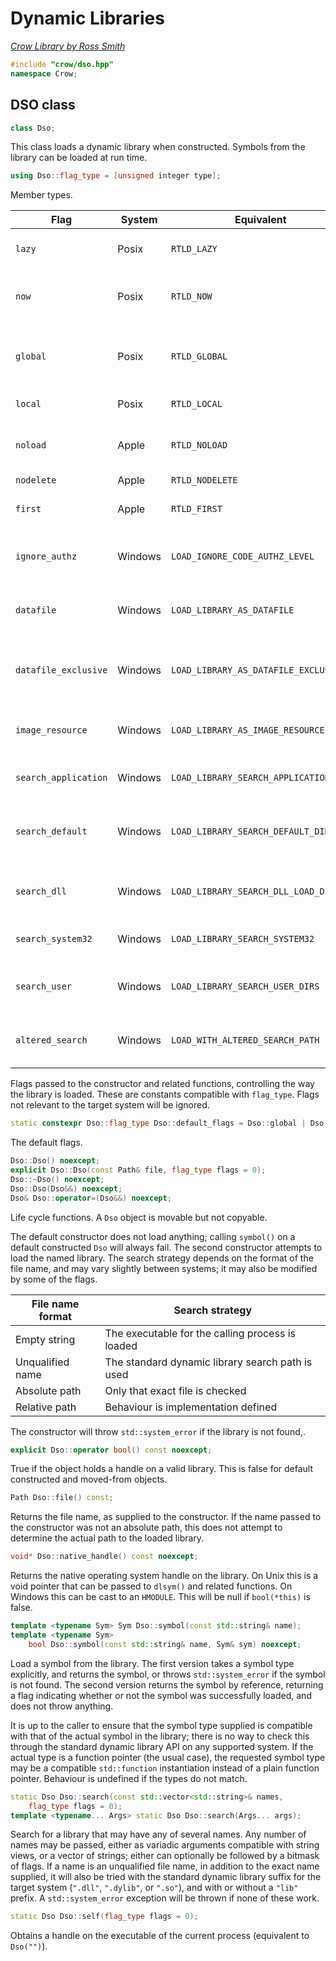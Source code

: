 # Dynamic Libraries

_[Crow Library by Ross Smith](index.html)_

```c++
#include "crow/dso.hpp"
namespace Crow;
```

## DSO class ##

```c++
class Dso;
```

This class loads a dynamic library when constructed. Symbols from the library
can be loaded at run time.

```c++
using Dso::flag_type = [unsigned integer type];
```

Member types.

| Flag                  | System   | Equivalent                             | Behaviour                                               |
| ----                  | ------   | ----------                             | ---------                                               |
| `lazy`                | Posix    | `RTLD_LAZY`                            | Relocations may be delayed                              |
| `now`                 | Posix    | `RTLD_NOW`                             | Relocations are performed immediately                   |
| `global`              | Posix    | `RTLD_GLOBAL`                          | Symbols are available when relocating other libraries   |
| `local`               | Posix    | `RTLD_LOCAL`                           | Symbols are not visible                                 |
| `noload`              | Apple    | `RTLD_NOLOAD`                          | Do not load, succeed only if already loaded             |
| `nodelete`            | Apple    | `RTLD_NODELETE`                        | Never unload                                            |
| `first`               | Apple    | `RTLD_FIRST`                           | Search only this library for symbols                    |
| `ignore_authz`        | Windows  | `LOAD_IGNORE_CODE_AUTHZ_LEVEL`         | Do not check software restriction policies              |
| `datafile`            | Windows  | `LOAD_LIBRARY_AS_DATAFILE`             | Map address space as data, do not execute               |
| `datafile_exclusive`  | Windows  | `LOAD_LIBRARY_AS_DATAFILE_EXCLUSIVE`   | Map address space as data, with exclusive write access  |
| `image_resource`      | Windows  | `LOAD_LIBRARY_AS_IMAGE_RESOURCE`       | Map address space as image, do not execute              |
| `search_application`  | Windows  | `LOAD_LIBRARY_SEARCH_APPLICATION_DIR`  | Search application directory only                       |
| `search_default`      | Windows  | `LOAD_LIBRARY_SEARCH_DEFAULT_DIRS`     | Search application, system, and user-added directories  |
| `search_dll`          | Windows  | `LOAD_LIBRARY_SEARCH_DLL_LOAD_DIR`     | Search DLL directory for its dependencies               |
| `search_system32`     | Windows  | `LOAD_LIBRARY_SEARCH_SYSTEM32`         | Search system directory only                            |
| `search_user`         | Windows  | `LOAD_LIBRARY_SEARCH_USER_DIRS`        | Search user-added directories only                      |
| `altered_search`      | Windows  | `LOAD_WITH_ALTERED_SEARCH_PATH`        | Use alternative standard search path                    |

Flags passed to the constructor and related functions, controlling the way the
library is loaded. These are constants compatible with `flag_type`. Flags not
relevant to the target system will be ignored.

```c++
static constexpr Dso::flag_type Dso::default_flags = Dso::global | Dso::now;
```

The default flags.

```c++
Dso::Dso() noexcept;
explicit Dso::Dso(const Path& file, flag_type flags = 0);
Dso::~Dso() noexcept;
Dso::Dso(Dso&&) noexcept;
Dso& Dso::operator=(Dso&&) noexcept;
```

Life cycle functions. A `Dso` object is movable but not copyable.

The default constructor does not load anything; calling `symbol()` on a
default constructed `Dso` will always fail. The second constructor attempts
to load the named library. The search strategy depends on the format of the
file name, and may vary slightly between systems; it may also be modified by
some of the flags.

| File name format  | Search strategy                                   |
| ----------------  | ---------------                                   |
| Empty string      | The executable for the calling process is loaded  |
| Unqualified name  | The standard dynamic library search path is used  |
| Absolute path     | Only that exact file is checked                   |
| Relative path     | Behaviour is implementation defined               |

The constructor will throw `std::system_error` if the library is not found,.

```c++
explicit Dso::operator bool() const noexcept;
```

True if the object holds a handle on a valid library. This is false for
default constructed and moved-from objects.

```c++
Path Dso::file() const;
```

Returns the file name, as supplied to the constructor. If the name passed to
the constructor was not an absolute path, this does not attempt to determine
the actual path to the loaded library.

```c++
void* Dso::native_handle() const noexcept;
```

Returns the native operating system handle on the library. On Unix this is a
void pointer that can be passed to `dlsym()` and related functions. On Windows
this can be cast to an `HMODULE`. This will be null if `bool(*this)` is false.

```c++
template <typename Sym> Sym Dso::symbol(const std::string& name);
template <typename Sym>
    bool Dso::symbol(const std::string& name, Sym& sym) noexcept;
```

Load a symbol from the library. The first version takes a symbol type
explicitly, and returns the symbol, or throws `std::system_error` if the
symbol is not found. The second version returns the symbol by reference,
returning a flag indicating whether or not the symbol was successfully
loaded, and does not throw anything.

It is up to the caller to ensure that the symbol type supplied is compatible
with that of the actual symbol in the library; there is no way to check this
through the standard dynamic library API on any supported system. If the
actual type is a function pointer (the usual case), the requested symbol type
may be a compatible `std::function` instantiation instead of a plain function
pointer. Behaviour is undefined if the types do not match.

```c++
static Dso Dso::search(const std::vector<std::string>& names,
    flag_type flags = 0);
template <typename... Args> static Dso Dso::search(Args... args);
```

Search for a library that may have any of several names. Any number of names
may be passed, either as variadic arguments compatible with string views, or
a vector of strings; either can optionally be followed by a bitmask of flags.
If a name is an unqualified file name, in addition to the exact name
supplied, it will also be tried with the standard dynamic library suffix for
the target system (`".dll"`, `".dylib"`, or `".so"`), and with or without a
`"lib"` prefix. A `std::system_error` exception will be thrown if none of
these work.

```c++
static Dso Dso::self(flag_type flags = 0);
```

Obtains a handle on the executable of the current process (equivalent to
`Dso("")`).

